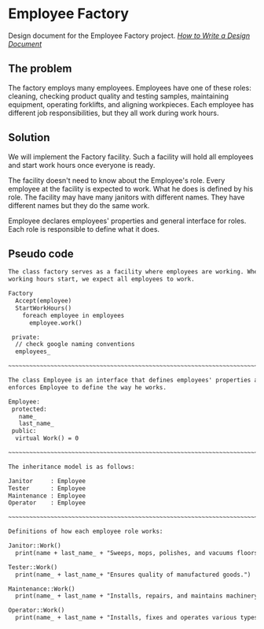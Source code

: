 # Employee Factory

Design document for the Employee Factory project. _[How to Write a Design Document](https://people.eecs.berkeley.edu/~kubitron/courses/cs162-F06/design.html)_

## The problem

The factory employs many employees. Employees have one of these roles: cleaning, checking product quality and testing samples, maintaining equipment, operating forklifts, and aligning workpieces. Each employee has different job responsibilities, but they all work during work hours.

## Solution

We will implement the Factory facility. Such a facility will hold all employees and start work hours once everyone is ready.

The facility doesn't need to know about the Employee's role. Every employee at the facility is expected to work. What he does is defined by his role. The facility may have many janitors with different names. They have different names but they do the same work.

Employee declares employees' properties and general interface for roles. Each role is responsible to define what it does.

## Pseudo code

```txt
The class factory serves as a facility where employees are working. When
working hours start, we expect all employees to work.

Factory
  Accept(employee)
  StartWorkHours()
    foreach employee in employees
      employee.work()

 private:
  // check google naming conventions
  employees_

~~~~~~~~~~~~~~~~~~~~~~~~~~~~~~~~~~~~~~~~~~~~~~~~~~~~~~~~~~~~~~~~~~~~~~~~~~~~~~~

The class Employee is an interface that defines employees' properties and
enforces Employee to define the way he works.

Employee:
 protected:
   name_
   last_name_
 public:
  virtual Work() = 0

~~~~~~~~~~~~~~~~~~~~~~~~~~~~~~~~~~~~~~~~~~~~~~~~~~~~~~~~~~~~~~~~~~~~~~~~~~~~~~~

The inheritance model is as follows:

Janitor     : Employee
Tester      : Employee
Maintenance : Employee
Operator    : Employee

~~~~~~~~~~~~~~~~~~~~~~~~~~~~~~~~~~~~~~~~~~~~~~~~~~~~~~~~~~~~~~~~~~~~~~~~~~~~~~~

Definitions of how each employee role works:

Janitor::Work()
  print(name + last_name_ + "Sweeps, mops, polishes, and vacuums floors.")

Tester::Work()
  print(name_ + last_name_+ "Ensures quality of manufactured goods.")

Maintenance::Work()
  print(name_ + last_name + "Installs, repairs, and maintains machinery and mechanical equipment by completing preventive maintenance.")

Operator::Work()
  print(name_ + last_name + "Installs, fixes and operates various types of machinery.")
```
